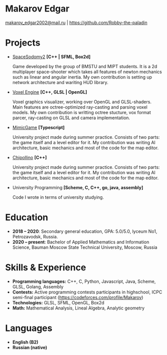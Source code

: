# Makarov Edgar
makarov_edgar2002@mail.ru | https://github.com/Robby-the-paladin
# Projects
* [SpaceSodomy2](https://github.com/StarikTenger/SpaceSodomy2) **[C++ | SFML, Box2d]**
    
    Game developed by the group of BMSTU and MIPT students. It is a 2d multiplayer space-shooter which takes all features of newton mechanics such as linear and angular inertia.
    My own contribution is setting up network architecture and wariting HUD library.
* [Voxel Engine](https://github.com/StarikTenger/VoxelRendering) **[C++, GLSL | OpenGL]**

    Voxel graphics visualizer, working over OpenGL and GLSL-shaders. Main features are octree-optimized ray-casting and parsing voxel models.
    My own contribution is writting octree stucture, vox format parcer, ray-casting on GLSL and camera implementation.

* [MimicGame](https://github.com/Robby-the-paladin/The-Mimic) **[Typescript]**

    University project made during summer practice. Consists of two parts: the game itself and a level editor for it.
    My contribution was writing AI architecture, basic mechanics and most of the code for the map editor.
    
    
* [Chipollino](https://github.com/StarikTenger/Chipollino) **[C++]**

    University project made during summer practice. Consists of two parts: the game itself and a level editor for it.
    My contribution was writing AI architecture, basic mechanics and most of the code for the map editor.

* University Programming **[Scheme, C, C++, go, java, assembly]**

    Code I wrote in terms of university studying.

# Education
* **2018 – 2020**: Secondary general education, GPA: 5.0/5.0, lyceum No1, Petrozavodsk,
Russia.
* **2020 – present**: Bachelor of Applied Mathematics and Information Science, Bauman Moscow
State Technical University, Moscow, Russia

# Skills & Experience
* **Programming languages:** C++, C, Python, Javascript, Java, Scheme, GLSL, Golang, Assembly
* **Contests:** Active programming contests participants in highschool, ICPC semi-final participant (https://codeforces.com/profile/Makarov)
* **Technologies:** GLSL, SFML, OpenGL, Box2d
* **Math:** Mathematical Analysis, Lineal Algebra, Analytic geometry

# Languages
* **English (B2)**
* **Russian (native)**
